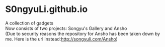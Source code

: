 # S0ngyuLi.github.io
A collection of gadgets<br>
Now consists of two projects: Songyu's Gallery and Ansho<br>
(Due to security reasons the repository  for Ansho has been taken down by me. Here is the url instead:http://songyuli.com/Ansho)
